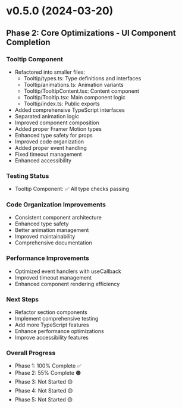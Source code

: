 # v0.5.0 (2024-03-20)

## Phase 2: Core Optimizations - UI Component Completion

### Tooltip Component
- Refactored into smaller files:
  * Tooltip/types.ts: Type definitions and interfaces
  * Tooltip/animations.ts: Animation variants
  * Tooltip/TooltipContent.tsx: Content component
  * Tooltip/Tooltip.tsx: Main component logic
  * Tooltip/index.ts: Public exports
- Added comprehensive TypeScript interfaces
- Separated animation logic
- Improved component composition
- Added proper Framer Motion types
- Enhanced type safety for props
- Improved code organization
- Added proper event handling
- Fixed timeout management
- Enhanced accessibility

### Testing Status
- Tooltip Component: ✅ All type checks passing

### Code Organization Improvements
- Consistent component architecture
- Enhanced type safety
- Better animation management
- Improved maintainability
- Comprehensive documentation

### Performance Improvements
- Optimized event handlers with useCallback
- Improved timeout management
- Enhanced component rendering efficiency

### Next Steps
- Refactor section components
- Implement comprehensive testing
- Add more TypeScript features
- Enhance performance optimizations
- Improve accessibility features

### Overall Progress
- Phase 1: 100% Complete ✅
- Phase 2: 55% Complete 🟠
- Phase 3: Not Started 🟡
- Phase 4: Not Started 🟡
- Phase 5: Not Started 🟡
